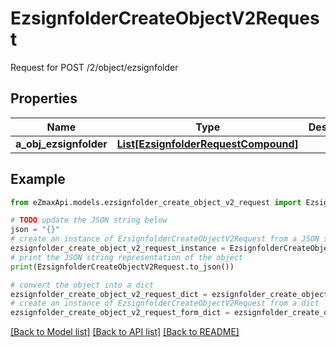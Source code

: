 # EzsignfolderCreateObjectV2Request

Request for POST /2/object/ezsignfolder

## Properties

Name | Type | Description | Notes
------------ | ------------- | ------------- | -------------
**a_obj_ezsignfolder** | [**List[EzsignfolderRequestCompound]**](EzsignfolderRequestCompound.md) |  | 

## Example

```python
from eZmaxApi.models.ezsignfolder_create_object_v2_request import EzsignfolderCreateObjectV2Request

# TODO update the JSON string below
json = "{}"
# create an instance of EzsignfolderCreateObjectV2Request from a JSON string
ezsignfolder_create_object_v2_request_instance = EzsignfolderCreateObjectV2Request.from_json(json)
# print the JSON string representation of the object
print(EzsignfolderCreateObjectV2Request.to_json())

# convert the object into a dict
ezsignfolder_create_object_v2_request_dict = ezsignfolder_create_object_v2_request_instance.to_dict()
# create an instance of EzsignfolderCreateObjectV2Request from a dict
ezsignfolder_create_object_v2_request_form_dict = ezsignfolder_create_object_v2_request.from_dict(ezsignfolder_create_object_v2_request_dict)
```
[[Back to Model list]](../README.md#documentation-for-models) [[Back to API list]](../README.md#documentation-for-api-endpoints) [[Back to README]](../README.md)


